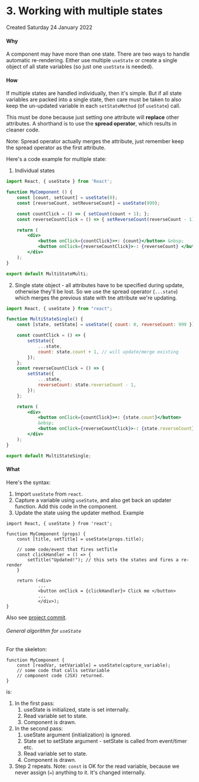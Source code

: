 # 3. Working with multiple states
Created Saturday 24 January 2022

#### Why
A component may have more than one state. There are two ways to handle automatic re-rendering. Either use multiple `useState` or create a single object of all state variables (so just one `useState` is needed).

#### How
If multiple states are handled individually, then it's simple. But if all state variables are packed into a single state, then care must be taken to also keep the un-updated variable in each `setStateMethod` (of `useState`) call.

This must be done because just setting one attribute will **replace** other attributes. A shorthand is to use the **spread operator**, which results in cleaner code. 

Note: Spread operator actually merges the attribute, just remember keep the spread operator as the first attribute.

Here's a code example for multiple state:
1. Individual states
```jsx
import React, { useState } from 'React';

function MyComponent () {
	const [count, setCount] = useState(0);
	const [reverseCount, setReverseCount] = useState(999);

	const countClick = () => { setCount(count + 1); };
	const reverseCountClick = () => { setReverseCount(reverseCount - 1); };

	return (
		<div>
			<button onClick={countClick}>+: {count}</button> &nbsp;
			<button onClick={reverseCountClick}>-: {reverseCount} </button>
		</div>
	);
}

export default MultiStateMulti;
```

2. Single state object - all attributes have to be specified during update, otherwise they'll be lost. So we use the spread operator (`...state`) which merges the previous state with tne attribute we're updating.
```jsx
import React, { useState } from "react";

function MultiStateSingle() {
	const [state, setState] = useState({ count: 0, reverseCount: 999 });

	const countClick = () => {
		setState({
			...state,
		    count: state.count + 1, // will update/merge existing
		});
	};
	const reverseCountClick = () => {
		setState({
		    ...state,
			reverseCount: state.reverseCount - 1,
		});
	};

	return (
		<div>
			<button onClick={countClick}>+: {state.count}</button> 
			&nbsp;
			<button onClick={reverseCountClick}>-: {state.reverseCount}</button>
		</div>
	);
}

export default MultiStateSingle;
```

#### What
Here's the syntax:
1. Import `useState` from `react`.
2. Capture a variable using `useState`, and also get back an updater function. Add this code in the component.
3. Update the state using the updater method.
Example
```JSX
import React, { useState } from 'react';

function MyComponent (props) {
	const [title, setTitle] = useState(props.title);

	// some code/event that fires setTitle
	const clickHandler = () => {
		setTitle("Updated!"); // this sets the states and fires a re-render
	}

	return (<div>
			...
			<button onClick = {clickHandler}> Click me </button>
			...
			</div>);
}
```
Also see [project commit](https://github.com/exemplar-codes/expense-tracker-react/commit/45d42efca9e80754120da43d5989c05519a2965f).

###### General algorithm for `useState`
For the skeleton:
```JSX
function MyComponent {
	const [readVar, setVariable] = useState(capture_variable);
	// some code that calls setVariable
	// component code (JSX) returned.
}
```
is:
1. In the first pass:
	1. useState is initialized, state is set internally.
	2. Read variable set to state.
	3. Component is drawn.
2. In the second pass:
	1. useState argument (initialization) is ignored.
	2. State set to setState argument - setState is called from event/timer etc.
	3. Read variable set to state.
	4. Component is drawn.
3.  Step 2 repeats.
Note: `const` is OK for the read variable, because we never assign (`=`) anything to it. It's changed internally.